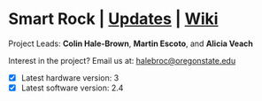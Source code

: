 # Smart Rock | [Updates](https://github.com/OPEnSLab-OSU/OPEnS-Lab-Home/wiki/smart-rock-updates) | [Wiki](https://github.com/OPEnSLab-OSU/OPEnS-Lab-Home/wiki/Smart-Rock)
Project Leads: **Colin Hale-Brown**, **Martin Escoto**, and **Alicia Veach**

Interest in the project? Email us at: halebroc@oregonstate.edu

- [x] Latest hardware version: 3
- [x] Latest software version: 2.4

<!--

### Smart Rock Validation
 
<details>
<summary>Show Hardware Requirements</summary>

**Hardware Requirements**

* Acrylic cap forms watertight seal with the union fitting.
* No lose components inside the Smart Rock.
* Sensors are robust enough to be deployed for one or more deployments.
* Electronics are accessible and easy to maintain.
* Materials used will not pollute or damage the environment. 
* Can withstand freezing temperatures.
* Have reliable mounting points for fixing the Smart Rock during testing and deployment.
</details>

<details>
<summary>Show Electronics Requirements</summary>

**Electronics Requirements**

* EC Sensor is reporting consistent data.
* Turbidity sensor is reporting consistent data.
* MS5803 can sense pressure reliably
* MS5803 can sense temperature reliably  
* Battery life could last 4 months or more with default/ recommended settings.
* Sensor Data can be reliably be stored.
* All wires have unique connectors to make miss-wiring impossible.
</details>

<details>
<summary>Show Software Requirements</summary>

**Software Requirements**

* Smart Rock can sleep for prolonged battery life.
* Set RTC through serial. 
* Records time along with data.
* With the use of the onboard switch, the Smart Rock has two modes.
* Settings for modes must be configurable.
* Code is robust enough to run without error for 3-6 months.
</details>

### Assembly Guide

<details>
<summary>Smart Rock V3 Assembly Guide</summary>

##### Materials

* Smart Rock Enclosure
* End Cap
* Sensors
* Sled materials
* 

##### Procedure

***Assemble End Cap***

1. Prep the Turbidity sensor and MS5803. For the Turbidity sensor, trim the two mounting holes off. For the MS5803 sensor package, wind up the attached cable if it is not already so it is out of the way for gluing.

2. Cut the tip of the marine epoxy with scissors - *be careful as it will ooze after opening*

3. Mix 15 ml of marine epoxy in a 30 ml cup using a popsicle stick.

4. Apply marine epoxy around the edge of the turbidity sensor.

5. On the faceplate, apply super glue around the turbidity sensor's hole on the inside face where the turbidity sensor will contact the acrylic faceplate.

6. Insert the turbidity sensor into the hole. The black plastic peg should point directly at the slot on the faceplate.

7. Press the turbidity sensor into the hole and hold until the super glue sets. If necessary, use the popsicle stick to move or add epoxy to turbidity sensor to create a good seal on the inside.

8. On the outside of the acrylic plate, apply epoxy around the outside of the sensor. 

9. On the top of the two pillars of the sensor apply super glue, cover the sensor with the 3D printed cover to the sensor and hold it for a minute giving the sensor a chance to stick in place.

10. If needed, use the popsicle stick to move or apply more epoxy to the sensor cover.

11. Set somewhere safe to dry for at least 4 hours, overnight if possible.

***Assemble the Sled***

1. To start assembling the sled, populate the Turbidity and EC Breakout Mounts with 10mm M3 screws and capture them with nuts.

2. Matching the tabs and corresponding slots, attach the EC Breakout Mount and the battery Mount together.

3. Slip the turbidity mount onto the battery mount and onto the remaining tabs.

4. Drop the assembled contraption onto the sled and mount with the two 10mm M3 screws. 
 
</details>

### Test Procedures
<details>
<summary>Test for Leaks</summary>

</details>

<details>
<summary>Test EC Breakout Board</summary>

</details>

<details>
<summary>Test and Calibrate the Turbidity Sensor</summary>

</details>

<details>
<summary>Test and Calibrate the EC and MS5803 Sensors</summary>

</details>

<details>
<summary> </summary>

</details>

### Operation Guide

-->
